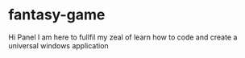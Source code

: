# fantasy-game 


Hi Panel
I am here to fullfil my zeal of learn how to code and create a universal windows application
